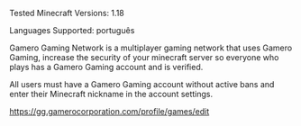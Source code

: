 Tested Minecraft Versions: 1.18

Languages Supported: português

Gamero Gaming Network is a multiplayer gaming network that uses Gamero Gaming, increase the security of your minecraft server so everyone who plays has a Gamero Gaming account and is verified.

All users must have a Gamero Gaming account without active bans and enter their Minecraft nickname in the account settings.

https://gg.gamerocorporation.com/profile/games/edit
